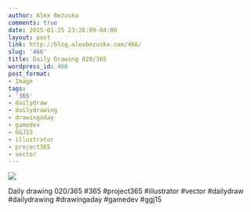 ```yaml
---
author: Alex Bezuska
comments: true
date: 2015-01-25 23:26:09-04:00
layout: post
link: http://blog.alexbezuska.com/466/
slug: '466'
title: Daily Drawing 020/365
wordpress_id: 466
post_format:
- Image
tags:
- '365'
- dailydraw
- dailydrawing
- drawingaday
- gamedev
- GGJ15
- illustrator
- project365
- vector
---
```


![](/images/2015/01/tumblr_niraflYTgQ1u11b0ro1_1280.jpg)

Daily drawing 020/365 #365 #project365 #illustrator #vector #dailydraw #dailydrawing #drawingaday #gamedev #ggj15
